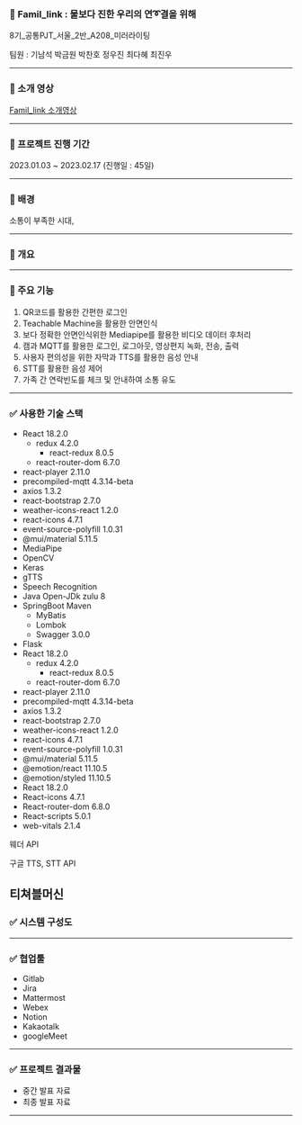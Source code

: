 ### 💌 Famil_link : 물보다 진한 우리의 연➰결을 위해

8기_공통PJT_서울_2반_A208_미러라이팅

팀원 : 기남석 박금원 박찬호 정우진 최다혜 최진우

---

### 🎦 소개 영상 

[Famil_link 소개영상](https://youtu.be/d2Xw3gKlAFk)

---

### 🎦 프로젝트 진행 기간

2023.01.03 ~ 2023.02.17 (진행일 : 45일)

---

### 🎦 배경

소통이 부족한 시대, 

---

### 🎦 개요



---

### 🎦 주요 기능

1. QR코드를 활용한 간편한 로그인 
2. Teachable Machine을 활용한 안면인식 
3. 보다 정확한 안면인식위한 Mediapipe를 활용한 비디오 데이터 후처리 
4. 캠과 MQTT를 활용한 로그인, 로그아웃, 영상편지 녹화, 전송, 출력
5. 사용자 편의성을 위한 자막과 TTS를 활용한 음성 안내 
6. STT를 활용한 음성 제어
7. 가족 간 연락빈도를 체크 및 안내하여 소통 유도 

---

### ✅ 사용한 기술 스택

- React 18.2.0
    - redux 4.2.0
        - react-redux 8.0.5
    - react-router-dom 6.7.0
- react-player 2.11.0
- precompiled-mqtt 4.3.14-beta
- axios 1.3.2
- react-bootstrap 2.7.0
- weather-icons-react 1.2.0
- react-icons 4.7.1
- event-source-polyfill 1.0.31
- @mui/material 5.11.5
- MediaPipe
- OpenCV
- Keras
- gTTS
- Speech Recognition
- Java Open-JDk zulu 8
- SpringBoot Maven
    - MyBatis
    - Lombok
    - Swagger 3.0.0
- Flask
- React 18.2.0
    - redux 4.2.0
        - react-redux 8.0.5
    - react-router-dom 6.7.0
- react-player 2.11.0
- precompiled-mqtt 4.3.14-beta
- axios 1.3.2
- react-bootstrap 2.7.0
- weather-icons-react 1.2.0
- react-icons 4.7.1
- event-source-polyfill 1.0.31
- @mui/material 5.11.5
- @emotion/react 11.10.5
- @emotion/styled 11.10.5
- React 18.2.0
- React-icons 4.7.1
- React-router-dom 6.8.0
- React-scripts 5.0.1
- web-vitals 2.1.4

웨더 API

구글 TTS, STT API

티쳐블머신
---

### ✅ 시스템 구성도



---


### ✅ 협업툴

- Gitlab
- Jira
- Mattermost
- Webex
- Notion
- Kakaotalk
- googleMeet

---


### ✅ 프로젝트 결과물

- 중간 발표 자료
- 최종 발표 자료

---

